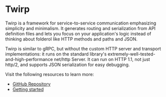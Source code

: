 # Twirp

Twirp is a framework for service-to-service communication emphasizing simplicity and minimalism. It generates routing and serialization from API definition files and lets you focus on your application's logic instead of thinking about folderol like HTTP methods and paths and JSON.

Twirp is similar to gRPC, but without the custom HTTP server and transport implementations: it runs on the standard library's extremely-well-tested-and-high-performance net/http Server. It can run on HTTP 1.1, not just http/2, and supports JSON serialization for easy debugging.

Visit the following resources to learn more:

- [GitHub Repository](https://github.com/twitchtv/twirp)
- [Getting started](https://twitchtv.github.io/twirp/docs/intro.html)
